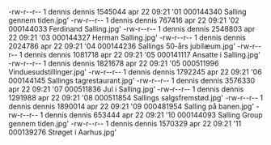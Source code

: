 -rw-r--r-- 1 dennis dennis 1545044 apr 22 09:21 '01 000144340 Salling gennem tiden.jpg'
-rw-r--r-- 1 dennis dennis  767416 apr 22 09:21 '02 000144033 Ferdinand Salling.jpg'
-rw-r--r-- 1 dennis dennis 2548803 apr 22 09:21 '03 000144327 Herman Salling.jpg'
-rw-r--r-- 1 dennis dennis 2024786 apr 22 09:21 '04 000144236 Sallings 50-års jubilæum.jpg'
-rw-r--r-- 1 dennis dennis 1081718 apr 22 09:21 '05 000141117 Ansatte i Salling.jpg'
-rw-r--r-- 1 dennis dennis 1821678 apr 22 09:21 '05 000511996 Vinduesudstillinger.jpg'
-rw-r--r-- 1 dennis dennis 1792245 apr 22 09:21 '06 000144145 Sallings tagrestaurant.jpg'
-rw-r--r-- 1 dennis dennis 3576330 apr 22 09:21 '07 000511836 Jul i Salling.jpg'
-rw-r--r-- 1 dennis dennis 1291988 apr 22 09:21 '08 000511854 Sallings salgsfremstød.jpg'
-rw-r--r-- 1 dennis dennis 1890014 apr 22 09:21 '09 000481954 Salling på banen.jpg'
-rw-r--r-- 1 dennis dennis  653444 apr 22 09:21 '10 000144093 Salling Group gennem tiden.jpg'
-rw-r--r-- 1 dennis dennis 1570329 apr 22 09:21 '11 000139276 Strøget i Aarhus.jpg'